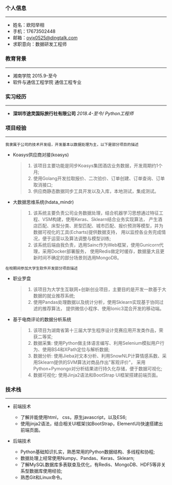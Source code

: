 ### 个人信息
---
- 姓名：欧阳举相
- 手机：17673502448
- 邮箱：oyjx0525@dingtalk.com
- 求职意向：数据研发工程师

### 教育背景
---
- 湘南学院 2015.9-至今
- 软件与通信工程学院 通信工程专业

### 实习经历
---
- **深圳市途灵国际旅行社有限公司** *2018.4-至今/ Python工程师*

### 项目经验

***

`我隶属于公司的技术开发组，开发基本以数据处理为主，以下是部分项目的描述`

- Koasys供应商对接(koasys)

  > 1. 该项目主要功能是同步Koasys集团酒店业务数据，开发周期约1个月;
  > 2. 使用Golang开发拉取报价、二次验价、订单创建、订单查询、订单取消接口;
  > 3. 供应商静态数据同步工具开发以及入库，本地测试，集成测试。


- 大数据思维系统(hdata_mindr)

  > 1. 该系统主要负责公司业务数据处理，结合机器学习思想通过特征工程、VSM构建，使用Keras、Sklearn结合业务实现算法，
    产生酒店匹配、床型分类、房型匹配、城市匹配、报价预测等模型，并为数据可视化的工具(Echarts)提供数据支持，
    用以监控各业务完成情况，便于运营以及算法调整与模型训练;
  > 2. 该系统后端由我负责，选用Sainc作为Web框架，使用Gunicorn代理，采用Docker部署服务，
    使用Redis做定时缓存，数据量大且更新时间不确定的部分场景则选用MongoDB。

`在校期间参加大学生软件开发部分项目描述`

- 职业罗盘
  > 1. 该项目为大学生互联网+创新创业项目，主要目的是开发一款基于大数据的就业推荐系统;
  > 2. 使用Pandas处理数据以及统计分析，使用Sklearn实现基于协同过滤的推荐算法，
    提供微信小程序、使用Ionic3混合开发的移动端。
    
- 基于电商评论的数据分析系统
  > 1. 该项目为湖南省第十三届大学生程序设计竞赛应用开发类作品，荣获二等奖;
  > 2. 数据采集: 使用Python做主体语言编写、利用Selenium模拟用户行为、使用BS4和XPath定位与解析数据;
  > 3. 数据分析: 使用Jieba对文本分析、利用SnowNLP计算情感系数、采用Sklearn提供的SVM算法对商品作出"客观评价"，
    采用Python+Pymongo对分析结果进行持久化存储，便于数据可视化;
  > 4. 数据可视化: 使用Jinja2语法和BootStrap UI框架搭建前端页面。

### 技术栈

***

- 前端技术
  - 了解并能使用html， css，原生javascript，以及ES6;
  - 使用jinja2语法，结合相关UI框架(如BootStrap，ElementUI)快速搭建出前端页面。

- 后端技术
  - Python基础知识扎实，熟悉常用的Python数据结构、多线程和协程;
  - 数据处理上经常使用Numpy、Pandas、Keras、Sklearn;
  - 了解MySQL数据库多表联查及优化，有Redis、MongoDB、HDF5等非关系型数据库使用经验;
  - 熟悉Git和Linux命令。
